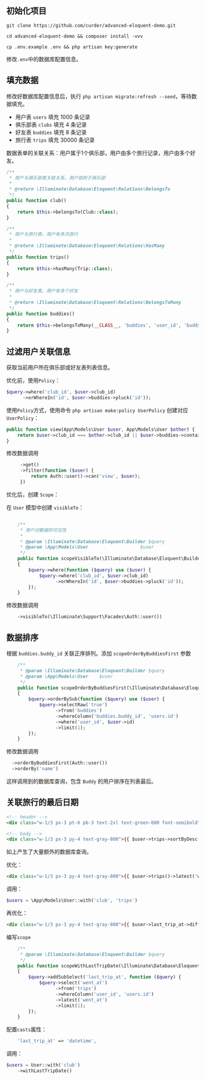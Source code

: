 ## 初始化项目

```shell script
git clone https://github.com/curder/advanced-eloquent-demo.git

cd advanced-eloquent-demo && composer install -vvv

cp .env.example .env && php artisan key:generate
```

修改`.env`中的数据库配置信息。

## 填充数据

修改好数据库配置信息后，执行 `php artisan migrate:refresh --seed`，等待数据填充。

- 用户表 `users` 填充 1000 条记录
- 俱乐部表 `clubs` 填充 4 条记录
- 好友表 `buddies` 填充 8 条记录
- 旅行表 `trips` 填充 30000 条记录

数据表单的关联关系：用户属于1个俱乐部，用户由多个旅行记录，用户由多个好友。

```php   
/**
 * 用户与俱乐部表关联关系，用户依附于俱乐部
 *
 * @return \Illuminate\Database\Eloquent\Relations\BelongsTo
 */
public function club()
{
    return $this->belongsTo(Club::class);
}

/**
 * 用户与旅行表，用户有多次旅行
 *
 * @return \Illuminate\Database\Eloquent\Relations\HasMany
 */
public function trips()
{
    return $this->hasMany(Trip::class);
}

/**
 * 用户与好友表，用户有多个好友
 *
 * @return \Illuminate\Database\Eloquent\Relations\BelongsToMany
 */
public function buddies()
{
    return $this->belongsToMany(__CLASS__, 'buddies', 'user_id', 'buddy_id')->withTimestamps();
}
```

## 过滤用户关联信息

获取当前用户所在俱乐部或好友表列表信息。

优化前，使用`Policy`：

```php
$query->where('club_id', $user->club_id)
      ->orWhereIn('id', $user->buddies->pluck('id'));
```

使用`Policy`方式，使用命令 `php artisan make:policy UserPolicy` 创建对应`UserPolicy`：

```php
public function view(App\Models\User $user, App\Models\User $other) {
    return $user->club_id === $other->club_id || $user->buddies->contains($other);
}
```

修改数据调用

```php
     ->get()
     ->filter(function ($user) {
         return Auth::user()->can('view', $user);
     })
```

优化后，创建 `Scope`：

在 `User` 模型中创建 `visibleTo`：

```php

    /**
     * 用户对数据的可见性
     *
     * @param \Illuminate\Database\Eloquent\Builder $query
     * @param \App\Models\User                   $user
     */
    public function scopeVisibleTo(\Illuminate\Database\Eloquent\Builder $query, App\Models\User $user) : void
    {
        $query->where(function ($query) use ($user) {
            $query->where('club_id', $user->club_id)
                  ->orWhereIn('id', $user->buddies->pluck('id'));
        });
    }
```
        
修改数据调用      
```php
    ->visibleTo(\Illuminate\Support\Facades\Auth::user())
```

## 数据排序

根据 `buddies.buddy_id` 关联正序排列。添加 `scopeOrderByBuddiesFirst` 参数

```php
    /**
     * @param \Illuminate\Database\Eloquent\Builder $query
     * @param \App\Models\User    $user
     */
    public function scopeOrderByBuddiesFirst(\Illuminate\Database\Eloquent\Builder $query, \App\Models\User $user) : void
    {
        $query->orderBySub(function ($query) use ($user) {
            $query->selectRaw('true')
                  ->from('buddies')
                  ->whereColumn('buddies.buddy_id', 'users.id')
                  ->where('user_id', $user->id)
                  ->limit(1);
        });
    }
```

修改数据调用
```php
  ->orderByBuddiesFirst(Auth::user())
  ->orderBy('name')
```

这样调用到的数据库查询，包含 `Buddy` 的用户排序在列表最后。

## 关联旅行的最后日期

```html      
<!-- header -->
<div class="w-1/3 px-3 pt-6 pb-3 text-2xl text-green-600 font-semibold">Last Trip</div>

<!-- body -->
<div class="w-1/3 px-3 py-4 text-gray-800">{{ $user->trips->sortByDesc('went_at')->first()->went_at->diffForHumans() }}</div>
```

如上产生了大量额外的数据库查询。

优化：
```html
<div class="w-1/3 px-3 py-4 text-gray-800">{{ $user->trips()->latest('went_at')->first()->went_at->diffForHumans() }}</div>
```

调用：
```php
$users = \App\Models\User::with('club', 'trips')
```

再优化：
```html
<div class="w-1/3 px-3 py-4 text-gray-800">{{ $user->last_trip_at->diffForHumans() }}</div>
```                                                                                        
编写`scope`
```php
    /**
     * @param \Illuminate\Database\Eloquent\Builder $query
     */
    public function scopeWithLastTripDate(\Illuminate\Database\Eloquent\Builder $query) : void
    {
        $query->addSubSelect('last_trip_at', function ($query) {
            $query->select('went_at')
                  ->from('trips')
                  ->whereColumn('user_id', 'users.id')
                  ->latest('went_at')
                  ->limit(1);
        });
    }
```  

配置`casts`属性：
```php
    'last_trip_at' => 'datetime',
```

调用：
```php              
$users = User::with('club')
    ->withLastTripDate()
```
